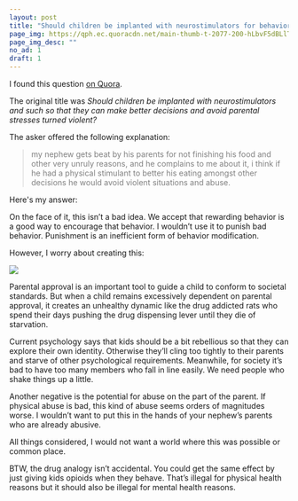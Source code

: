 ```yaml
---
layout: post
title: "Should children be implanted with neurostimulators for behavior modification?"
page_img: https://qph.ec.quoracdn.net/main-thumb-t-2077-200-hLbvF5dBLlTLgbAh0lp8HhkhtxXDnmMd.jpeg
page_img_desc: ""
no_ad: 1
draft: 1
---
```


I found this question <a href="https://www.quora.com/Should-children-be-implanted-with-neurostimulators-and-such-so-that-they-can-make-better-decisions-and-avoid-parental-stresses-turned-violent/">on Quora</a>.

The original title was <i>Should children be implanted with neurostimulators and such so that they can make better decisions and avoid parental stresses turned violent?</i>

The asker offered the following explanation:

<blockquote style="color: grey;">
my nephew gets beat by his parents for not finishing his food and other very unruly reasons, and he complains to me about it, i think if he had a physical stimulant to better his eating amongst other decisions he would avoid violent situations and abuse.
</blockquote>

Here's my answer:

On the face of it, this isn’t a bad idea. We accept that rewarding behavior is a good way to encourage that behavior. I wouldn’t use it to punish bad behavior. Punishment is an inefficient form of behavior modification.

However, I worry about creating this:

<img src="https://qph.ec.quoracdn.net/main-qimg-596e4dea06ec9d0343e133e656ba8535-c" />

Parental approval is an important tool to guide a child to conform to societal standards. But when a child remains excessively dependent on parental approval, it creates an unhealthy dynamic like the drug addicted rats who spend their days pushing the drug dispensing lever until they die of starvation.

Current psychology says that kids should be a bit rebellious so that they can explore their own identity. Otherwise they’ll cling too tightly to their parents and starve of other psychological requirements. Meanwhile, for society it’s bad to have too many members who fall in line easily. We need people who shake things up a little.

Another negative is the potential for abuse on the part of the parent. If physical abuse is bad, this kind of abuse seems orders of magnitudes worse. I wouldn’t want to put this in the hands of your nephew’s parents who are already abusive.

All things considered, I would not want a world where this was possible or common place.

BTW, the drug analogy isn’t accidental. You could get the same effect by just giving kids opioids when they behave. That’s illegal for physical health reasons but it should also be illegal for mental health reasons.
